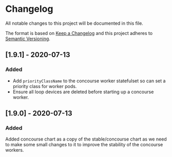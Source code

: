 # Changelog
All notable changes to this project will be documented in this file.

The format is based on [Keep a Changelog](http://keepachangelog.com/en/1.0.0/)
and this project adheres to [Semantic Versioning](http://semver.org/spec/v2.0.0.html).

## [1.9.1] - 2020-07-13
### Added
- Add `priorityClassName` to the concourse worker statefulset so can set a priority class for worker pods.
- Ensure all loop devices are deleted before starting up a concourse worker.


## [1.9.0] - 2020-07-13
### Added
Added concourse chart as a copy of the stable/concourse chart as we need to make some small changes to it to improve the stability of the concourse workers.
